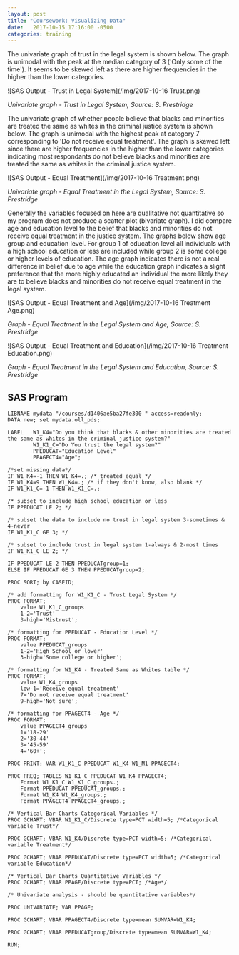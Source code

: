```yaml
---
layout: post
title: "Coursework: Visualizing Data"
date:   2017-10-15 17:16:00 -0500
categories: training
---
```


The univariate graph of trust in the legal system is shown below. The graph is unimodal with the peak at the median category of 3 ('Only some of the time'). It seems to be skewed left as there are higher frequencies in the higher than the lower categories.

![SAS Output - Trust in Legal System](/img/2017-10-16 Trust.png)

<cite>Univariate graph - Trust in Legal System, Source: S. Prestridge</cite>

The univariate graph of whether people believe that blacks and minorities are treated the same as whites in the criminal justice system is shown below. The graph is unimodal with the highest peak at category 7 corresponding to 'Do not receive equal treatment'. The graph is skewed left since there are higher frequencies in the higher than the lower categories indicating most respondants do not believe blacks and minorities are treated the same as whites in the criminal justice system.

![SAS Output - Equal Treatment](/img/2017-10-16 Treatment.png)

<cite>Univariate graph - Equal Treatment in the Legal System, Source: S. Prestridge</cite>

Generally the variables focused on here are qualitative not quantitative so my program does not produce a scatter plot (bivariate graph). I did compare age and education level to the belief that blacks and minorities do not receive equal treatment in the justice system. The graphs below show age group and education level. For group 1 of education level all individuals with a high school education or less are included while group 2 is some college or higher levels of education. The age graph indicates there is not a real difference in belief due to age while the education graph indicates a slight preference that the more highly educated an individual the more likely they are to believe blacks and minorities do not receive equal treatment in the legal system.

![SAS Output - Equal Treatment and Age](/img/2017-10-16 Treatment Age.png)

<cite>Graph - Equal Treatment in the Legal System and Age, Source: S. Prestridge</cite>


![SAS Output - Equal Treatment and Education](/img/2017-10-16 Treatment Education.png)

<cite>Graph - Equal Treatment in the Legal System and Education, Source: S. Prestridge</cite>

## SAS Program

```
LIBNAME mydata "/courses/d1406ae5ba27fe300 " access=readonly;
DATA new; set mydata.oll_pds;

LABEL   W1_K4="Do you think that blacks & other minorities are treated the same as whites in the criminal justice system?"
        W1_K1_C="Do You trust the legal system?"
        PPEDUCAT="Education Level"
        PPAGECT4="Age";

/*set missing data*/
IF W1_K4=-1 THEN W1_K4=.; /* treated equal */
IF W1_K4=9 THEN W1_K4=.; /* if they don't know, also blank */
IF W1_K1_C=-1 THEN W1_K1_C=.;

/* subset to include high school education or less
IF PPEDUCAT LE 2; */

/* subset the data to include no trust in legal system 3-sometimes & 4-never
IF W1_K1_C GE 3; */

/* subset to include trust in legal system 1-always & 2-most times 
IF W1_K1_C LE 2; */

IF PPEDUCAT LE 2 THEN PPEDUCATgroup=1;
ELSE IF PPEDUCAT GE 3 THEN PPEDUCATgroup=2;
 
PROC SORT; by CASEID;

/* add formatting for W1_K1_C - Trust Legal System */
PROC FORMAT;
    value W1_K1_C_groups
    1-2='Trust'
    3-high='Mistrust';

/* formatting for PPEDUCAT - Education Level */
PROC FORMAT;
    value PPEDUCAT_groups
    1-2='High School or lower'
    3-high='Some college or higher';

/* formatting for W1_K4 - Treated Same as Whites table */
PROC FORMAT;
    value W1_K4_groups
    low-1='Receive equal treatment'
    7='Do not receive equal treatment'
    9-high='Not sure';

/* formatting for PPAGECT4 - Age */
PROC FORMAT;
    value PPAGECT4_groups
    1='18-29'
    2='30-44'
    3='45-59'
    4='60+';

PROC PRINT; VAR W1_K1_C PPEDUCAT W1_K4 W1_M1 PPAGECT4;

PROC FREQ; TABLES W1_K1_C PPEDUCAT W1_K4 PPAGECT4;
    Format W1_K1_C W1_K1_C_groups.;
    Format PPEDUCAT PPEDUCAT_groups.;
    Format W1_K4 W1_K4_groups.;
    Format PPAGECT4 PPAGECT4_groups.;

/* Vertical Bar Charts Categorical Variables */
PROC GCHART; VBAR W1_K1_C/Discrete type=PCT width=5; /*Categorical variable Trust*/

PROC GCHART; VBAR W1_K4/Discrete type=PCT width=5; /*Categorical variable Treatment*/

PROC GCHART; VBAR PPEDUCAT/Discrete type=PCT width=5; /*Categorical variable Education*/

/* Vertical Bar Charts Quantitative Variables */
PROC GCHART; VBAR PPAGE/Discrete type=PCT; /*Age*/

/* Univariate analysis - should be quantitative variables*/

PROC UNIVARIATE; VAR PPAGE;

PROC GCHART; VBAR PPAGECT4/Discrete type=mean SUMVAR=W1_K4;

PROC GCHART; VBAR PPEDUCATgroup/Discrete type=mean SUMVAR=W1_K4;

RUN;
```

